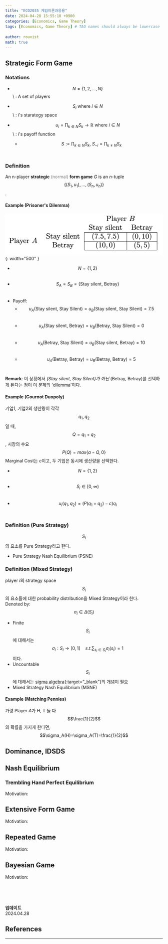 ```yaml
---
title: "ECO2035 게임이론과응용"
date: 2024-04-28 15:55:10 +0900
categories: [Economics, Game Theory]
tags: [Economics, Game Theory] # TAG names should always be lowercase

author: rouxist
math: true
---
```


## Strategic Form Game

### Notations

- $$N = \{1,2,...,N\}$$ \\
  \: A set of players
- $$S_i \ \text{where} \  i \in N$$ \\
  \: $i$'s starategy space
- $$u_i = \prod_{k \in N} S_k \rightarrow \mathbb{R} \ \text{where} \  i \in N$$ \\
  \: $i$'s payoff function

  - $$S := \prod_{k \in N} S_k, \ S_{-i} = \prod_{k \ne N} S_k$$ $$\quad$$

### Definition

An n-player **strategic** <span style="color:gray">(normal)</span> **form game** $G$ is an $n$-tuple $$\{(S_1,u_1),...,(S_n,u_n)\}$$.

#### Example (Prisoner's Dilemma)

![prisoners_dilemma](/assets/post-img/econ/game_theory/eco2035/prisoners_dilemma.png){: width="500" }

- $$N = \{1,2\}$$ $$\quad$$
- $$S_A = S_B = \{\text{Stay silent, Betray}\}$$ $$\quad$$
- Payoff:
  - $$u_A(\text{Stay silent, Stay Silent})=u_B(\text{Stay silent, Stay Silent})=7.5$$ $$\quad$$
  - $$u_A(\text{Stay silent, Betray})=u_B(\text{Betray, Stay Silent})=0$$ $$\quad$$
  - $$u_A(\text{Betray, Stay Silent})=u_B(\text{Stay silent, Betray})=10$$ $$\quad$$
  - $$u_A(\text{Betray, Betray})=u_B(\text{Betray, Betray})=5$$ $$\quad$$

**Remark**: 이 상황에서 _(Stay silent, Stay Silent)가 아닌_ (Betray, Betray)를 선택하게 된다는 점이 이 문제의 'dilemma'이다.

#### Example (Cournot Duopoly)

기업1, 기업2의 생산량이 각각 $$q_1,q_2$$일 때, $$Q=q_1+q_2$$, 시장의 수요 $$P(Q)=max\{a-Q,0\}$$Marginal Cost는 $c$이고, 두 기업은 동시에 생산량을 선택한다.

- $$N = \{1,2\}$$ $$\quad$$
- $$S_i \in [0, \infty)$$ $$\quad$$
- $$u_i(q_1,q_2)=(P(q_1+q_2)-c)q_i$$ $$\quad$$

### Definition (Pure Strategy)

$$S_i$$의 요소를 Pure Strategy라고 한다.

- Pure Strategy Nash Equilibrium (PSNE)

### Definition (Mixed Strategy)

player $i$의 strategy space $$S_i$$의 요소들에 대한 probability distribution을 Mixed Strategy이라 한다.  
Denoted by: $$\sigma_i \in \Delta(S_i)$$

- Finite $$S_i$$에 대해서는 $$\sigma_i : S_i \rightarrow [0,1] \quad s.t. \sum_{s_i \in S_i}\sigma_i(s_i)=1$$ 이다.
- Uncountable $$S_i$$에 대해서는 [sigma algebra](https://rouxist.github.io/posts/math_ra_basic-set-theory/){:target=”\_blank”}의 개념이 필요
- Mixed Strategy Nash Equilibrium (MSNE)

#### Example (Matching Pennies)

가령 Player $A$가 H, T 둘 다 $$\frac{1}{2}$$의 확률을 가지게 한다면, $$\sigma_A(H)=\sigma_A(T)=\frac{1}{2}$$

## Dominance, IDSDS

## Nash Equilibrium

### Trembling Hand Perfect Equilibrium

Motivation:

## Extensive Form Game

Motivation:

## Repeated Game

Motivation:

## Bayesian Game

Motivation:

<br><br><br>

**업데이트**  
2024.04.28

## References

---
